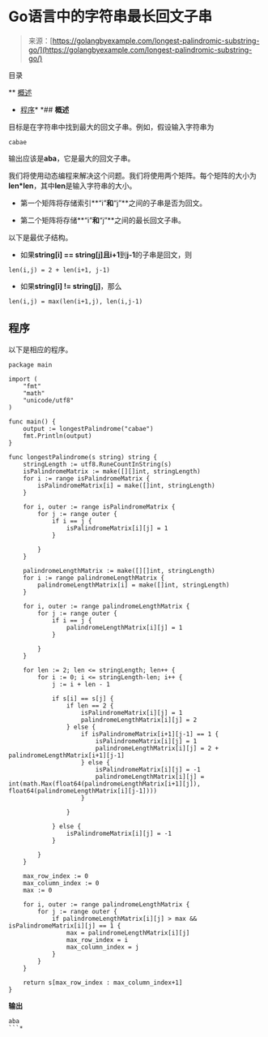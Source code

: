 <!--yml

分类：未分类

日期：2024-10-13 06:42:04

-->

# Go语言中的字符串最长回文子串

> 来源：[https://golangbyexample.com/longest-palindromic-substring-go/](https://golangbyexample.com/longest-palindromic-substring-go/)

目录

**   [概述](#Overview "Overview")

+   [程序](#Program "Program")*  *## **概述**

目标是在字符串中找到最大的回文子串。例如，假设输入字符串为

```
cabae
```

输出应该是**aba**，它是最大的回文子串。

我们将使用动态编程来解决这个问题。我们将使用两个矩阵。每个矩阵的大小为**len*len**，其中**len**是输入字符串的大小。

+   第一个矩阵将存储索引**“i”**和**“j”**之间的子串是否为回文。

+   第二个矩阵将存储**“i”**和**“j”**之间的最长回文子串。

以下是最优子结构。

+   如果**string[i] == string[j]**且**i+1**到**j-1**的子串是回文，则

```
len(i,j) = 2 + len(i+1, j-1)
```

+   如果**string[i] != string[j]**，那么

```
len(i,j) = max(len(i+1,j), len(i,j-1)
```

## **程序**

以下是相应的程序。

```
package main

import (
	"fmt"
	"math"
	"unicode/utf8"
)

func main() {
	output := longestPalindrome("cabae")
	fmt.Println(output)
}

func longestPalindrome(s string) string {
	stringLength := utf8.RuneCountInString(s)
	isPalindromeMatrix := make([][]int, stringLength)
	for i := range isPalindromeMatrix {
		isPalindromeMatrix[i] = make([]int, stringLength)
	}

	for i, outer := range isPalindromeMatrix {
		for j := range outer {
			if i == j {
				isPalindromeMatrix[i][j] = 1
			}

		}
	}

	palindromeLengthMatrix := make([][]int, stringLength)
	for i := range palindromeLengthMatrix {
		palindromeLengthMatrix[i] = make([]int, stringLength)
	}

	for i, outer := range palindromeLengthMatrix {
		for j := range outer {
			if i == j {
				palindromeLengthMatrix[i][j] = 1
			}

		}
	}

	for len := 2; len <= stringLength; len++ {
		for i := 0; i <= stringLength-len; i++ {
			j := i + len - 1

			if s[i] == s[j] {
				if len == 2 {
					isPalindromeMatrix[i][j] = 1
					palindromeLengthMatrix[i][j] = 2
				} else {
					if isPalindromeMatrix[i+1][j-1] == 1 {
						isPalindromeMatrix[i][j] = 1
						palindromeLengthMatrix[i][j] = 2 + palindromeLengthMatrix[i+1][j-1]
					} else {
						isPalindromeMatrix[i][j] = -1
						palindromeLengthMatrix[i][j] = int(math.Max(float64(palindromeLengthMatrix[i+1][j]), float64(palindromeLengthMatrix[i][j-1])))
					}

				}

			} else {
				isPalindromeMatrix[i][j] = -1
			}

		}
	}

	max_row_index := 0
	max_column_index := 0
	max := 0

	for i, outer := range palindromeLengthMatrix {
		for j := range outer {
			if palindromeLengthMatrix[i][j] > max && isPalindromeMatrix[i][j] == 1 {
				max = palindromeLengthMatrix[i][j]
				max_row_index = i
				max_column_index = j
			}
		}
	}

	return s[max_row_index : max_column_index+1]
}
```

**输出**

```
aba
```*

